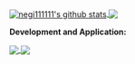 <!--
<code><img height="20" src="https://raw.githubusercontent.com/github/explore/80688e429a7d4ef2fca1e82350fe8e3517d3494d/topics/python/python.png"></code>
<code><img height="20" src="https://raw.githubusercontent.com/github/explore/80688e429a7d4ef2fca1e82350fe8e3517d3494d/topics/c/c.png"></code>
<code><img height="20" src="https://raw.githubusercontent.com/github/explore/80688e429a7d4ef2fca1e82350fe8e3517d3494d/topics/swift/swift.png"></code>
<code><img height="20" src="https://raw.githubusercontent.com/github/explore/80688e429a7d4ef2fca1e82350fe8e3517d3494d/topics/javascript/javascript.png"></code>
<code><img height="20" src="https://raw.githubusercontent.com/github/explore/80688e429a7d4ef2fca1e82350fe8e3517d3494d/topics/typescript/typescript.png"></code>
<code><img height="20" src="https://raw.githubusercontent.com/github/explore/80688e429a7d4ef2fca1e82350fe8e3517d3494d/topics/vue/vue.png"></code>
<code><img height="20" src="https://raw.githubusercontent.com/github/explore/80688e429a7d4ef2fca1e82350fe8e3517d3494d/topics/django/django.png"></code>
<code><img height="20" src="https://raw.githubusercontent.com/github/explore/80688e429a7d4ef2fca1e82350fe8e3517d3494d/topics/flask/flask.png"></code>
<code><img height="20" src="https://raw.githubusercontent.com/github/explore/80688e429a7d4ef2fca1e82350fe8e3517d3494d/topics/nodejs/nodejs.png"></code>
--->

<!-- <code><img height="20" src="https://raw.githubusercontent.com/github/explore/80688e429a7d4ef2fca1e82350fe8e3517d3494d/topics/react/react.png"></code>
<code><img height="20" src="https://raw.githubusercontent.com/github/explore/5c058a388828bb5fde0bcafd4bc867b5bb3f26f3/topics/graphql/graphql.png"></code> -->

<!---
  if you have forked this to use on your profile,
  Change the `github-readme-stats.anuraghazra1.vercel.app` to `github-readme-stats.vercel.app`
--->

<a href="https://github.com/anuraghazra/github-readme-stats">
<img align="center" src="https://github-readme-stats.anuraghazra1.vercel.app/api?username=negi111111&show_icons=true&count_private=true&include_all_commits=true" alt="negi111111's github stats" />
</a>
<a href="https://github.com/anuraghazra/github-readme-stats">

  <img align="center" src="https://github-readme-stats.anuraghazra1.vercel.app/api/top-langs/?username=negi111111&hide=html,css" />
</a>

**Development and Application:**
<a href="https://negi111111.github.io/DeepFoodCamHP/">

  <img align="center" src="https://github-readme-stats.anuraghazra1.vercel.app/api/pin/?username=negi111111&repo=DeepFoodCamHP" />
</a>

<a href="https://negi111111.github.io/FoodChangeLensProjectHP/">

  <img align="center" src="https://github-readme-stats.anuraghazra1.vercel.app/api/pin/?username=negi111111&repo=FoodChangeLensProjectHP" />
</a>
  
<!-- <a href="https://negi111111.github.io/FoodTransferProjectHP/">

  <img align="center" src="https://github-readme-stats.anuraghazra1.vercel.app/api/pin/?username=negi111111&repo=FoodTransferProjectHP" />
</a> -->
